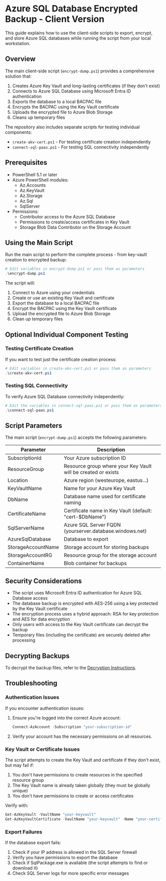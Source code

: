 # Azure SQL Database Encrypted Backup - Client Version

This guide explains how to use the client-side scripts to export, encrypt, and store Azure SQL databases while running the script from your local workstation.

## Overview

The main client-side script (`encrypt-dump.ps1`) provides a comprehensive solution that:
1. Creates Azure Key Vault and long-lasting certificates (if they don't exist)
2. Connects to Azure SQL Database using Microsoft Entra ID authentication
3. Exports the database to a local BACPAC file
4. Encrypts the BACPAC using the Key Vault certificate
5. Uploads the encrypted file to Azure Blob Storage
6. Cleans up temporary files

The repository also includes separate scripts for testing individual components:
- `create-akv-cert.ps1` - For testing certificate creation independently
- `connect-sql-paas.ps1` - For testing SQL connectivity independently

## Prerequisites

- PowerShell 5.1 or later
- Azure PowerShell modules:
  - Az.Accounts
  - Az.KeyVault
  - Az.Storage
  - Az.Sql
  - SqlServer
- Permissions:
  - Contributor access to the Azure SQL Database
  - Permissions to create/access certificates in Key Vault
  - Storage Blob Data Contributor on the Storage Account

## Using the Main Script

Run the main script to perform the complete process - from key-vault creation to encrypted backup:

```powershell
# Edit variables in encrypt-dump.ps1 or pass them as parameters
.\encrypt-dump.ps1
```

The script will:
1. Connect to Azure using your credentials
2. Create or use an existing Key Vault and certificate
3. Export the database to a local BACPAC file
4. Encrypt the BACPAC using the Key Vault certificate
5. Upload the encrypted file to Azure Blob Storage
6. Clean up temporary files

## Optional Individual Component Testing

### Testing Certificate Creation

If you want to test just the certificate creation process:

```powershell
# Edit variables in create-akv-cert.ps1 or pass them as parameters
.\create-akv-cert.ps1
```

### Testing SQL Connectivity 

To verify Azure SQL Database connectivity independently:

```powershell
# Edit the variables in connect-sql-paas.ps1 or pass them as parameters
.\connect-sql-paas.ps1
```

## Script Parameters

The main script (`encrypt-dump.ps1`) accepts the following parameters:

| Parameter | Description |
|-----------|-------------|
| SubscriptionId | Your Azure subscription ID |
| ResourceGroup | Resource group where your Key Vault will be created or exists |
| Location | Azure region (westeurope, eastus...) |
| KeyVaultName | Name for your Azure Key Vault |
| DbName | Database name used for certificate naming |
| CertificateName | Certificate name in Key Vault (default: "cert-$DbName") |
| SqlServerName | Azure SQL Server FQDN (yourserver.database.windows.net) |
| AzureSqlDatabase | Database to export |
| StorageAccountName | Storage account for storing backups |
| StorageAccountRG | Resource group for the storage account |
| ContainerName | Blob container for backups |

## Security Considerations

- The script uses Microsoft Entra ID authentication for Azure SQL Database access
- The database backup is encrypted with AES-256 using a key protected by the Key Vault certificate
- The encryption process uses a hybrid approach: RSA for key protection and AES for data encryption
- Only users with access to the Key Vault certificate can decrypt the backup
- Temporary files (including the certificate) are securely deleted after processing

## Decrypting Backups

To decrypt the backup files, refer to the [Decryption Instructions](../Decryption/README_DECRYPT.md).

## Troubleshooting

### Authentication Issues

If you encounter authentication issues:

1. Ensure you're logged into the correct Azure account:
   ```powershell
   Connect-AzAccount -Subscription "your-subscription-id"
   ```

2. Verify your account has the necessary permissions on all resources.

### Key Vault or Certificate Issues

The script attempts to create the Key Vault and certificate if they don't exist, but may fail if:

1. You don't have permissions to create resources in the specified resource group
2. The Key Vault name is already taken globally (they must be globally unique)
3. You don't have permissions to create or access certificates

Verify with:
```powershell
Get-AzKeyVault -VaultName "your-keyvault"
Get-AzKeyVaultCertificate -VaultName "your-keyvault" -Name "your-certificate"
```

### Export Failures

If the database export fails:

1. Check if your IP address is allowed in the SQL Server firewall
2. Verify you have permissions to export the database
3. Check if SqlPackage.exe is available (the script attempts to find or download it)
4. Check SQL Server logs for more specific error messages
